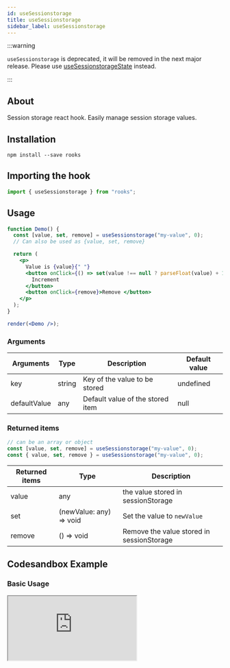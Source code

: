 ```yaml
---
id: useSessionstorage
title: useSessionstorage
sidebar_label: useSessionstorage
---
```


:::warning

`useSessionstorage` is deprecated, it will be removed in the next major release. Please use [useSessionstorageState](/useSessionstorageState) instead.

:::

## About

Session storage react hook. Easily manage session storage values.

## Installation

    npm install --save rooks

## Importing the hook

```javascript
import { useSessionstorage } from "rooks";
```

## Usage

```jsx
function Demo() {
  const [value, set, remove] = useSessionstorage("my-value", 0);
  // Can also be used as {value, set, remove}

  return (
    <p>
      Value is {value}{" "}
      <button onClick={() => set(value !== null ? parseFloat(value) + 1 : 0)}>
        Increment
      </button>
      <button onClick={remove}>Remove </button>
    </p>
  );
}

render(<Demo />);
```

### Arguments

| Arguments    | Type   | Description                      | Default value |
| ------------ | ------ | -------------------------------- | ------------- |
| key          | string | Key of the value to be stored    | undefined     |
| defaultValue | any    | Default value of the stored item | null          |

### Returned items

```javascript
// can be an array or object
const [value, set, remove] = useSessionstorage("my-value", 0);
const { value, set, remove } = useSessionstorage("my-value", 0);
```

| Returned items | Type                    | Description                               |
| -------------- | ----------------------- | ----------------------------------------- |
| value          | any                     | the value stored in sessionStorage        |
| set            | (newValue: any) => void | Set the value to `newValue`               |
| remove         | () => void              | Remove the value stored in sessionStorage |

## Codesandbox Example

### Basic Usage

<iframe src="https://codesandbox.io/embed/usesessionstorage-svipc?fontsize=14&hidenavigation=1&theme=dark"
  style={{
    width: "100%",
    height: 500,
    border: 0,
    borderRadius: 4,
    overflow: "hidden"
  }} 
  title="useSessionstorage"
  allow="accelerometer; ambient-light-sensor; camera; encrypted-media; geolocation; gyroscope; hid; microphone; midi; payment; usb; vr; xr-spatial-tracking"
  sandbox="allow-forms allow-modals allow-popups allow-presentation allow-same-origin allow-scripts"
/>

## Join Bhargav's discord server

You can click on the floating discord icon at the bottom right of the screen and talk to us in our server.
